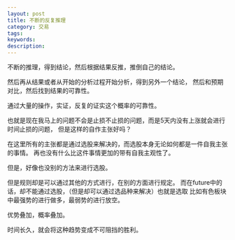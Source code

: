 ```yaml
---
layout: post
title: 不断的反复推理
category: 交易
tags: 
keywords: 
description: 
---
```




不断的推理，得到结论，然后根据结果反推，推倒自己的结论。

然后再从结果或者从开始的分析过程开始分析，得到另外一个结论，
然后和预期对比，然后找到结果的可靠性。

通过大量的操作，实证，反复的证实这个概率的可靠性。

也就是现在我马上的问题不会是止损不止损的问题，而是5天内没有上涨就会进行时间止损的问题，
但是这样的自作主张好吗？

在这里所有的主张都是通过选股来解决的，而选股本身无论如何都是一件自我主张的事情。
再也没有什么比这件事情更加的带有自我主观性了。

但是，好像也没别的方法来进行选股。

但是规则却是可以通过其他的方式进行，在别的方面进行规定。
而在future中的话，却不能通过选股，（但是却可以通过选品种来解决）也就是选取
比如有色板块中最强势的进行做多，最弱势的进行放空。

优势叠加，概率叠加。

时间长久，就会将这种趋势变成不可阻挡的胜利。



